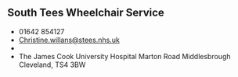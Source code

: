 
## South Tees Wheelchair Service

- <i class="fa fa-phone"></i> 01642 854127
- <i class="fa fa-envelope"></i> <a href="mailto:Christine.willans@stees.nhs.uk">Christine.willans@stees.nhs.uk</a>
- <i class="fa fa-home"></i> []()
- <i class="fa fa-building"></i> The James Cook University Hospital Marton Road   Middlesbrough Cleveland, TS4 3BW
